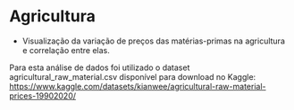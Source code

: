 # Agricultura

- Visualização da variação de preços das matérias-primas na agricultura e correlação entre elas. 

Para esta análise de dados foi utilizado o dataset agricultural_raw_material.csv disponível para download no Kaggle: 
https://www.kaggle.com/datasets/kianwee/agricultural-raw-material-prices-19902020/
